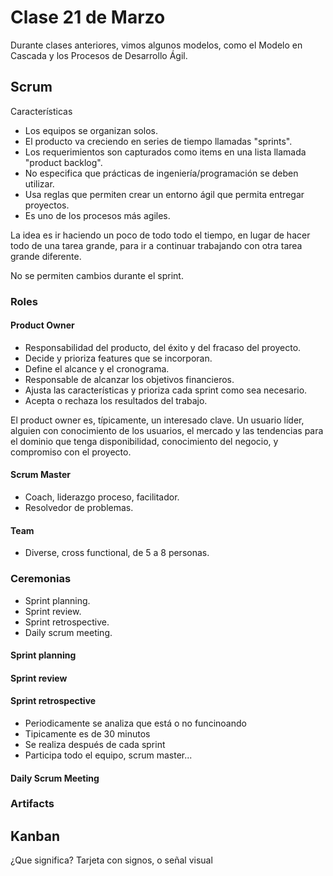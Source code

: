 # Clase 21 de Marzo

Durante clases anteriores, vimos algunos modelos, como el Modelo en Cascada y los Procesos de Desarrollo Ágil.

## Scrum
Características
- Los equipos se organizan solos.
- El producto va creciendo en series de tiempo llamadas "sprints".
- Los requerimientos son capturados como items en una lista llamada "product backlog".
- No especifica que prácticas de ingeniería/programación se deben utilizar.
- Usa reglas que permiten crear un entorno ágil que permita entregar proyectos.
- Es uno de los procesos más agiles.

La idea es ir haciendo un poco de todo todo el tiempo, en lugar de hacer todo de una tarea grande, para ir a continuar trabajando con otra tarea grande diferente.

No se permiten cambios durante el sprint.

### Roles
#### Product Owner
- Responsabilidad del producto, del éxito y del fracaso del proyecto.
- Decide y prioriza features que se incorporan.
- Define el alcance y el cronograma.
- Responsable de alcanzar los objetivos financieros.
- Ajusta las características y prioriza cada sprint como sea necesario.
- Acepta o rechaza los resultados del trabajo.

El product owner es, típicamente, un interesado clave. Un usuario líder, alguien con conocimiento de los usuarios, el mercado y las tendencias para el dominio que tenga disponibilidad, conocimiento del negocio, y compromiso con el proyecto.

#### Scrum Master
- Coach, liderazgo proceso, facilitador.
- Resolvedor de problemas.

#### Team
- Diverse, cross functional, de 5 a 8 personas.

### Ceremonias
- Sprint planning.
- Sprint review.
- Sprint retrospective.
- Daily scrum meeting.

#### Sprint planning

#### Sprint review

#### Sprint retrospective
- Periodicamente se analiza que está o no funcinoando
- Tipicamente es de 30 minutos
- Se realiza después de cada sprint
- Participa todo el equipo, scrum master...

#### Daily Scrum Meeting

### Artifacts


## Kanban
¿Que significa?
Tarjeta con signos, o señal visual
